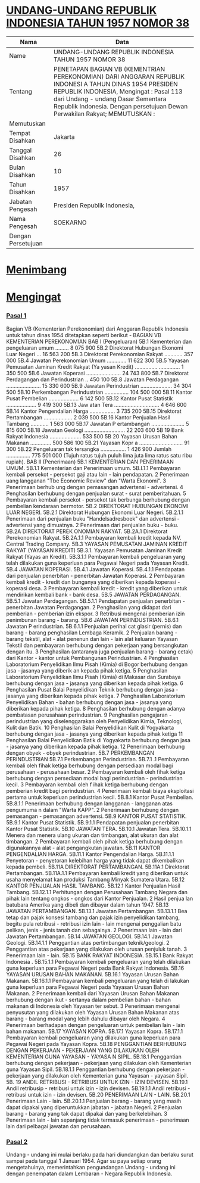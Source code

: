 # [UNDANG-UNDANG REPUBLIK INDONESIA TAHUN 1957 NOMOR 38](http://example.org/legal/peraturan/uu/1957/38)

| Nama | Data |
| ------ | ----- |
|Name|UNDANG-UNDANG REPUBLIK INDONESIA TAHUN 1957 NOMOR 38|
|Tentang| PENETAPAN BAGIAN VB (KEMENTRIAN PEREKONOMIAN) DARI ANGGARAN REPUBLIK INDONESI A TAHUN DINAS 1954 PRESIDEN REPUBLIK INDONESIA, Mengingat : Pasal 113 dari Undang - undang Dasar Sementara Republik Indonesia. Dengan persetujuan Dewan Perwakilan Rakyat; MEMUTUSKAN :|
|Memutuskan||
|Tempat Disahkan|Jakarta|
|Tanggal Disahkan|26|
|Bulan Disahkan|10|
|Tahun Disahkan|1957|
|Jabatan Pengesah|Presiden Republik Indonesia,|
|Nama Pengesah|SOEKARNO|
|Dengan Persetujuan||
# [Menimbang](http://example.org/legal/peraturan/uu/1957/38/menimbang)

# [Mengingat](http://example.org/legal/peraturan/uu/1957/38/mengingat)


### [Pasal 1](http://example.org/legal/peraturan/uu/1957/38/pasal/0001)
Bagian VB (Kementerian Perekonomian) dari Anggaran Republik Indonesia untuk tahun dinas 1954 ditetapkan seperti berikut - BAGIAN VB KEMENTERIAN PEREKONOMIAN BAB I (Pengeluaran) 5B.1 Kementerian dan pengeluaran umum ......... 8 075 900 5B.2 Direktorat Hubungan Ekonomi Luar Negeri ... 16 563 200 5B.3 Direktorat Perekonomian Rakyat ............ 357 000 5B.4 Jawatan Perekonomian Umum ............. 11 622 300 5B.5 Yayasan Pemusatan Jaminan Kredit Rakyat (Ya yasan Kredit) ............... .............. 1 350 500 5B.6 Jawatan Koperasi ....................... 24 743 800 5B.7 Direktorat Perdagangan dan Perindustrian .. 450 100 5B.8 Jawatan Perdagangan ....................... 15 330 600 5B.9 Jawatan Perindustrian ..................... 34 304 500 5B.10 Perkembangan Perindustrian ................ 104 500 000 5B.11 Kantor Pusat Pembelian .................... 6 142 500 5B.12 Kantor Pusat Statistik .................... 9 419 300 5B.13 Jaw atan Tera .............................. 4 646 600 5B.14 Kantor Pengendalian Harga ................. 3 735 200 5B.15 Direktorat Pertambangan ................... 2 039 500 5B.16 Kantor Penjualan Hasil Tambang ............ 1 563 000 5B.17 Jawatan P ertambangan ...................... 5 815 600 5B.18 Jawatan Geologi ........................... 22 203 600 5B 19 Bank Rakyat Indonesia ..................... 533 500 5B 20 Yayasan Urusan Bahan Makanan .............. 500 586 100 5B.21 Yayasan Kopr a ............................. 91 300 5B.22 Pengeluaran tak tersangka ................. 1 426 900 Jumlah ................ 775 501 000 (Tujuh ratus tujuh puluh lima juta lima ratus satu ribu rupiah). BAB II (Penerimaan) 5B.1 KEMENTERIAN DAN PENERIMAAN UMUM. 5B.1.1 Kementerian dan Penerimaan umum. 5B.I.1.1 Pembayaran kembali persekot - persekot gaji atau lain - lain pendapatan. 2 Penerimaan uang langganan "Tbe Economic Review" dan "Warta Ekonomi". 3 Penerimaan berhub ung dengan pemasangan advertensi - advertensi. 4 Penghasilan berhubung dengan penjualan surat - surat pemberitahuan. 5 Pembayaran kembali persekot - persekot tak berbunga berhubung dengan pembelian kendaraan bermotor. 5B.2 DIREKTORAT HUBUNGAN EKONOMI LUAR NEGERI. 5B.2.1 Direktorat Hubungan Ekonomi Luar Negeri. 5B.2.1.1 Penerimaan dari penjualan buku "Handelsadresboek" dan advertensi - advertensi yang dimuatnya. 2 Penerimaan dari penjualan buku - buku. 5B.2A DIREKTORAT PEREK ONOMIAN RAKYAT. 5B.2A.1 Direktorat Perekonomian Rakyat. 5B.2A.1.1 Pembayaran kembali kredit kepada NV. Central Trading Company. 5B.3 YAYASAN PEMUSATAN JAMINAN KREDIT RAKYAT (YAYASAN KREDIT) 5B.3.1. Yayasan Pemusatan Jaminan Kredit Rakyat (Yayas an Kredit). 5B.3.1.1 Pembayaran kembali pengeluaran yang telah dilakukan guna keperluan para Pegawai Negeri pada Yayasan Kredit. 5B.4 JAWATAN KOPERASI. 5B.4.1 Jawatan Koperasi. 5B.4.1.1 Pendapatan dari penjualan penerbitan - penerbitan Jawatan Koperasi. 2 Pembayaran kembali kredit - kredit dan bunganya yang diberikan kepada koperasi - koperasi desa. 3 Pembayaran kembali kredit - kredit yang diberikan untuk mendirikan kembali bank - bank desa. 5B.5 JAWATAN PERDAGANGAN. 5B.5.1 Jawatan Perdagangan. 5B.5.1.1 Pendapatan penjualan penerbitan - penerbitan Jawatan Perdagangan. 2 Penghasilan yang didapat dari pemberian - pemberian izin ekspor. 3 Retribusi mengenai pemberian izin penimbunan barang - barang. 5B.6 JAWATAN PERINDUSTRIAN. 5B.6.1 Jawatan P erindustrian. 5B.6.1.1 Penjualan perihal cat glasir (pernis) dan barang - barang penghasilan Lembaga Keramik. 2 Penjualan barang - barang tekstil, alat - alat penenun dan lain - lain alat keluaran Yayasan Tekstil dan pembayaran berhubung dengan pekerjaan yang bersangkutan dengan itu. 3 Penghasilan (antaranya juga penjualan barang - barang cetak) dari Kantor - kantor untuk Pembangunan Perindustrian. 4 Penghasilan Laboratorium Penyelidikan Ilmu Pisah (Kimia) di Bogor berhubung dengan jasa - jasanya yang diberik an kepada pihak ketiga. 5 Penghasilan Laboratorium Penyelidikan Ilmu Pisah (Kimia) di Makasar dan Surabaya berhubung dengan jasa - jasanya yang diberikan kepada pihak ketiga. 6 Penghasilan Pusat Balai Penyelidikan Teknik berhubung dengan jasa - jasanya yang diberikan kepada pihak ketiga. 7 Penghasilan Laboratorium Penyelidikan Bahan - bahan berhubung dengan jasa - jasanya yang diberikan kepada pihak ketiga. 8 Penghasilan berhubung dengan adanya pembatasan perusahaan perindustrian. 9 Penghasilan pengajaran - perindustrian yang diselenggarakan oleh Penyelidikan Kimia, Teknologi, Kulit dan Batik. 10 Penghasilan Balai Penyelidikan Kulit di Yogyakarta berhubung dengan jasa - jasanya yang diberikan kepada pihak ketiga 11 Penghasilan Balai Penyelidikan Batik di Yogyakarta berhubung dengan jasa - jasanya yang diberikan kepada pihak ketiga. 12 Penerimaan berhubung dengan obyek - obyek perindustrian. 5B.7 PERKEMBANGAN PERINDUSTRIAN 5B.7.1 Perkembangan Perindustrian. 5B.7.1 .1 Pembayaran kembali oleh fihak ketiga berhubung dengan persediaan modal bagi perusahaan - perusahaan besar. 2 Pembayaran kembali oleh fihak ketiga berhubung dengan persediaan modal bagi perindustrian - perindustrian kecil. 3 Pembayaran kembali oleh f ihak ketiga berhubung dengan pemberian kredit bagi perindustrian. 4 Penerimaan kembali biaya eksploitasi pertama untuk keperluan perindustrian kecil. 5B.8.1 Kantor Pusat Pembelian. 5B.8.1.1 Penerimaan berhubung dengan langganan - langganan atas pengumuma n dalam "Warta KAPP". 2 Penerimaan berhubung dengan pemasangan - pemasangan advertensi. 5B.9 KANTOR PUSAT STATISTIK. 5B.9.1 Kantor Pusat Statistik. 5B.9.1.1 Pendapatan penjualan penerbitan Kantor Pusat Statistik. 5B.10 JAWATAN TERA. 5B.10.1 Jawatan Tera. 5B.10.1.1 Menera dan menera ulang ukuran dan timbangan, alat ukuran dan alat timbangan. 2 Pembayaran kembali oleh pihak ketiga berhubung dengan digunakannya alat - alat pengangkutan jawatan. 5B.11 KANTOR PENGENDALIAN HARGA. 5B.11.1 Kantor Pengendalian Harga. 5B.11.1.1 Penyetoran - penyetoran kelebihan harga yang tidak dapat dikembalikan kepada pembeli. 5B.11A DIREKTORAT PERTAMBANGAN. 5B.11A.1 Direktorat Pertambangan. 5B.11A.1.1 Pembayaran kembali kredit yang diberikan untuk usaha menyelamat kan produksi Tambang Minyak Sumatera Utara. 5B.12 KANTOR PENJUALAN HASIL TAMBANG. 5B.12.1 Kantor Penjualan Hasil Tambang. 5B.12.1.1 Perhitungan dengan Perusahaan Tambang Negara dan pihak lain tentang ongkos - ongkos dari Kantor Penjualan. 2 Hasil penjua lan batubara Amerika yang dibeli dan dibayar dalam tahun 1947. 5B.13 JAWATAN PERTAMBANGAN. 5B.13.1 Jawatan Pertambangan. 5B.13.1.1 Bea tetap dan pajak konsesi tambang dan pajak izin penyelidikan tambang, begitu pula retribusi - retribusi izin lain - lain mengenai penggalian batu pelikan, jenis - jenis tanah dan sebagainya. 2 Penerimaan lain - lain dari Jawatan Pertambangan. 5B.14 JAWATAN GEOLOGI. 5B.14.1 Jawatan Geologi. 5B.14.1.1 Penggantian atas pertimbangan teknik/geologi. 2 Penggantian atas pekerjaan yang dilakukan oleh urusan penjuluk tanah. 3 Penerimaan lain - lain. 5B.15 BANK RAKYAT INDONESIA. 5B.15.1 Bank Rakyat Indonesia . 5B.15.1.1 Pembayaran kembali pengeluaran yang telah dilakukan guna keperluan para Pegawai Negeri pada Bank Rakyat Indonesia. 5B.16 YAYASAN URUSAN BAHAN MAKANAN. 5B.16.1 Yayasan Urusan Bahan Makanan. 5B.16.1.1 Pembayaran kembali pengeluaran yang telah di lakukan guna keperluan para Pegawai Negeri pada Yayasan Urusan Bahan Makanan. 2 Penerimaan kembali dari Yayasan Urusan Bahan Makanan berhubung dengan ikut - sertanya dalam pembelian bahan - bahan makanan di Indonesia oleh Yayasan ter sebut. 3 Penerimaan mengenai penyusutan yang dilakukan oleh Yayasan Urusan Bahan Makanan atas barang - barang modal yang lebih dahulu dibayar oleh Negara. 4 Penerimaan berhadapan dengan pengeluaran untuk pembelian lain - lain bahan makanan. 5B.17 YAYASAN KOPRA. 5B.17.1 Yayasan Kopra. 5B.17.1.1 Pembayaran kembali pengeluaran yang dilakukan guna keperluan para Pegawai Negeri pada Yayasan Kopra. 5B.18 PENGGANTIAN BERHUBUNG DENGAN PEKERJAAN - PEKERJAAN YANG DILAKUKAN OLEH KEMENTERIAN GUNA YAYASAN - YAYASA N SIPIL. 5B.18.1 Penggantian berhubung dengan pekerjaan - pekerjaan yang dilakukan oleh Kementerian guna Yayasan Sipil. 5B.18.1.1 Penggantian berhubung dengan pekerjaan - pekerjaan yang dilakukan oleh Kementerian guna Yayasan - yayasan Sipil. 5B. 19 ANDIL RETRIBUSI - RETRIBUSI UNTUK IZIN - IZIN DEVISEN. 5B.19.1 Andil retribusip - retribusi untuk izin - izin devisen. 5B.19.1.1 Andil retribusi - retribusi untuk izin - izin devisen. 5B.20 PENERIMAAN LAIN - LAIN. 5B.20.1 Penerimaan Lain - lain. 5B.20.1.1 Penjualan barang - barang yang masih dapat dipakai yang diperuntukkan jabatan - jabatan Negeri. 2 Penjualan barang - barang yang tak dapat dipakai dan yang berkelebihan. 3 Penerimaan lain - lain sepanjang tidak termasuk penerimaan - penerimaan lain dari pelbagai jawatan dan perusahaan.


### [Pasal 2](http://example.org/legal/peraturan/uu/1957/38/pasal/0002)
Undang - undang ini mulai berlaku pada hari diundangkan dan berlaku surut sampai pada tanggal 1 Januari 1954. Agar su paya setiap orang mengetahuinya, memerintahkan pengundangan Undang - undang ini dengan penempatan dalam Lembaran - Negara Republik Indonesia.

